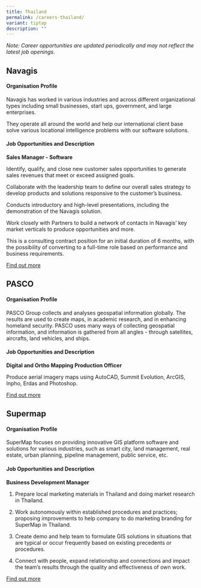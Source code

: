 ```yaml
---
title: Thailand
permalink: /careers-thailand/
variant: tiptap
description: ""
---
```

<p><em>Note: Career opportunities are updated periodically and may not reflect the latest job openings.</em></p><h2>Navagis</h2><h4>Organisation Profile</h4><p>Navagis has worked in various industries and across different organizational types including small businesses, start ups, government, and large enterprises.</p><p>They operate all around the world and help our international client base solve various locational intelligence problems with our software solutions.</p><h4>Job Opportunities and Description</h4><p><strong>Sales Manager - Software</strong></p><p>Identify, qualify, and close new customer sales opportunities to generate sales revenues that meet or exceed assigned goals.</p><p>Collaborate with the leadership team to define our overall sales strategy to develop products and solutions responsive to the customer’s business.</p><p>Conducts introductory and high-level presentations, including the demonstration of the Navagis solution.</p><p>Work closely with Partners to build a network of contacts in Navagis’ key market verticals to produce opportunities and more.</p><p>This is a consulting contract position for an initial duration of 6 months, with the possibility of converting to a full-time role based on performance and business requirements.</p><p><a href="https://www.glassdoor.com/Job/thailand-geospatial-jobs-SRCH_IL.0,8_IN229_KO9,19.htm" rel="noopener noreferrer nofollow" target="_blank">Find out more</a></p><p></p><h2>PASCO</h2><h4>Organisation Profile</h4><p>PASCO Group collects and analyses geospatial information globally. The results are used to create maps, in academic research, and in enhancing homeland security. PASCO uses many ways of collecting geospatial information, and information is gathered from all angles - through satellites, aircrafts, land vehicles, and ships.</p><h4>Job Opportunities and Description</h4><p><strong>Digital and Ortho Mapping Production Officer</strong></p><p>Produce aerial imagery maps using AutoCAD, Summit Evolution, ArcGIS, Inpho, Erdas and Photoshop.</p><p><a href="https://pascoth.com/en/" rel="noopener noreferrer nofollow" target="_blank">Find out more</a></p><p></p><h2>Supermap</h2><h4>Organisation Profile</h4><p>SuperMap focuses on providing innovative GIS platform software and solutions for various industries, such as smart city, land management, real estate, urban planning, pipeline management, public service, etc.</p><h4>Job Opportunities and Description</h4><p><strong>Business Development Manager</strong></p><ol data-tight="true" class="tight"><li><p>Prepare local marketing materials in Thailand and doing market research in Thailand.</p></li><li><p>Work autonomously within established procedures and practices; proposing improvements to help company to do marketing branding for SuperMap in Thailand.</p></li><li><p>Create demo and help team to formulate GIS solutions in situations that are typical or occur frequently based on existing precedents or procedures.</p></li><li><p>Connect with people, expand relationship and connections and impact the team’s results through the quality and effectiveness of own work.</p></li></ol><p><a href="https://www.supermap.com/" rel="noopener noreferrer nofollow" target="_blank">Find out more</a></p><p></p><p></p><p></p>
